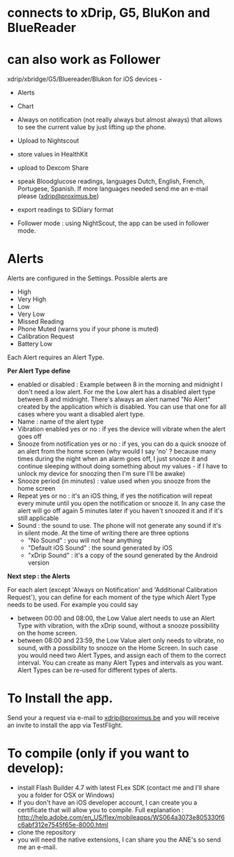 # connects to xDrip, G5, BluKon and BlueReader
# can also work as Follower


xdrip/xbridge/G5/Bluereader/Blukon for iOS devices - 

* Alerts
* Chart
* Always on notification (not really always but almost always) that allows to see the current value by just lifting up the phone.
* Upload to Nightscout
* store values in HealthKit
* upload to Dexcom Share
* speak Bloodglucose readings, languages Dutch, English, French, Portugese, Spanish. If more languages needed send me an e-mail please (xdrip@proximus.be)
* export readings to SiDiary format

* Follower mode : using NightScout, the app can be used in follower mode.

# Alerts

Alerts are configured in the Settings. 
Possible alerts are
 * High
 * Very High
 * Low
 * Very Low
 * Missed Reading
 * Phone Muted (warns you if your phone is muted)
 * Calibration Request
 * Battery Low

Each Alert requires an Alert Type.

__Per Alert Type define__
 * enabled or disabled : Example between 8 in the morning and midnight I don't need a low alert. For me the Low alert has a disabled alert type between 8 and midnight. There's
 always an alert named "No Alert" created by the application which is disabled. You can use that one for all cases where you want a disabled alert type.
 * Name : name of the alert type
 * Vibration enabled yes or no : if yes the device will vibrate when the alert goes off
 * Snooze from notification yes or no : if yes, you can do a quick snooze of an alert from the home screen (why would I say 'no' ? because many times during the night when an alarm goes off, I just snooze it and continue sleeping without doing something about my values - if I have to unlock my device for snoozing then I'm sure I'll be awake)
 * Snooze period (in minutes) : value used when you snooze from the home screen
 * Repeat yes or no : it's an iOS thing, if yes the notification will repeat every minute until you open the notification or snooze it. In any case the alert will go off again 5 minutes later if you haven't snoozed it and if it's still applicable
 * Sound : the sound to use. 
   The phone will not generate any sound if it's in silent mode.
   At the time of writing there are three options
   * "No Sound" : you will not hear anything
   * "Default iOS Sound" : the sound generated by iOS
   * "xDrip Sound" : it's a copy of the sound generated by the Android version

__Next step : the Alerts__

For each alert (except 'Always on Notification' and 'Additional Calibration Request'), you can define for each moment of the type which Alert Type needs to be used. 
For example you could say 
* between 00:00 and 08:00, the Low Value alert needs to use an Alert Type with vibration, with the xDrip sound, without a snooze possibility on the home screen.
* between 08:00 and 23:59, the Low Value alert only needs to vibrate, no sound, with a possibility to snooze on the Home Screen.
In such case you would need two Alert Types, and assign each of them to the correct interval.
You can create as many Alert Types and intervals as you want.
Alert Types can be re-used for different types of alerts.

# To Install the app.

Send your a request via e-mail to xdrip@proximus.be and you will receive an invite to install the app via TestFlight.


# To compile (only if you want to develop):
- install Flash Builder 4.7 with latest FLex SDK (contact me and I'll share you a folder for OSX or Windows)
- If you don't have an iOS developer account, I can create you a certificate that will allow you to compile. Full explanation : http://help.adobe.com/en_US/flex/mobileapps/WS064a3073e805330f6c6abf312e7545f65e-8000.html
- clone the repository
- you will need the native extensions, I can share you the ANE's so send me an e-mail.
